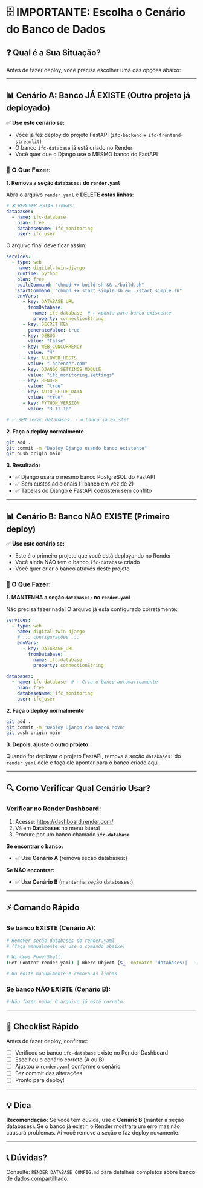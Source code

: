 # 🗄️ IMPORTANTE: Escolha o Cenário do Banco de Dados

## ❓ Qual é a Sua Situação?

Antes de fazer deploy, você precisa escolher uma das opções abaixo:

---

## 📊 Cenário A: Banco JÁ EXISTE (Outro projeto já deployado)

✅ **Use este cenário se:**
- Você já fez deploy do projeto FastAPI (`ifc-backend` + `ifc-frontend-streamlit`)
- O banco `ifc-database` já está criado no Render
- Você quer que o Django use o MESMO banco do FastAPI

### 🔧 O Que Fazer:

**1. Remova a seção `databases:` do `render.yaml`**

Abra o arquivo `render.yaml` e **DELETE estas linhas**:

```yaml
# ❌ REMOVER ESTAS LINHAS:
databases:
  - name: ifc-database
    plan: free
    databaseName: ifc_monitoring
    user: ifc_user
```

O arquivo final deve ficar assim:

```yaml
services:
  - type: web
    name: digital-twin-django
    runtime: python
    plan: free
    buildCommand: "chmod +x build.sh && ./build.sh"
    startCommand: "chmod +x start_simple.sh && ./start_simple.sh"
    envVars:
      - key: DATABASE_URL
        fromDatabase:
          name: ifc-database  # ← Aponta para banco existente
          property: connectionString
      - key: SECRET_KEY
        generateValue: true
      - key: DEBUG
        value: "False"
      - key: WEB_CONCURRENCY
        value: "4"
      - key: ALLOWED_HOSTS
        value: ".onrender.com"
      - key: DJANGO_SETTINGS_MODULE
        value: "ifc_monitoring.settings"
      - key: RENDER
        value: "true"
      - key: AUTO_SETUP_DATA
        value: "true"
      - key: PYTHON_VERSION
        value: "3.11.10"

# ✅ SEM seção databases: - o banco já existe!
```

**2. Faça o deploy normalmente**

```bash
git add .
git commit -m "Deploy Django usando banco existente"
git push origin main
```

**3. Resultado:**
- ✅ Django usará o mesmo banco PostgreSQL do FastAPI
- ✅ Sem custos adicionais (1 banco em vez de 2)
- ✅ Tabelas do Django e FastAPI coexistem sem conflito

---

## 📊 Cenário B: Banco NÃO EXISTE (Primeiro deploy)

✅ **Use este cenário se:**
- Este é o primeiro projeto que você está deployando no Render
- Você ainda NÃO tem o banco `ifc-database` criado
- Você quer criar o banco através deste projeto

### 🔧 O Que Fazer:

**1. MANTENHA a seção `databases:` no `render.yaml`**

Não precisa fazer nada! O arquivo já está configurado corretamente:

```yaml
services:
  - type: web
    name: digital-twin-django
    # ... configurações ...
    envVars:
      - key: DATABASE_URL
        fromDatabase:
          name: ifc-database
          property: connectionString

databases:
  - name: ifc-database  # ← Cria o banco automaticamente
    plan: free
    databaseName: ifc_monitoring
    user: ifc_user
```

**2. Faça o deploy normalmente**

```bash
git add .
git commit -m "Deploy Django com banco novo"
git push origin main
```

**3. Depois, ajuste o outro projeto:**

Quando for deployar o projeto FastAPI, remova a seção `databases:` do `render.yaml` dele e faça ele apontar para o banco criado aqui.

---

## 🔍 Como Verificar Qual Cenário Usar?

### Verificar no Render Dashboard:

1. Acesse: https://dashboard.render.com/
2. Vá em **Databases** no menu lateral
3. Procure por um banco chamado **`ifc-database`**

**Se encontrar o banco:**
- ✅ Use **Cenário A** (remova seção databases:)

**Se NÃO encontrar:**
- ✅ Use **Cenário B** (mantenha seção databases:)

---

## ⚡ Comando Rápido

### Se banco EXISTE (Cenário A):

```bash
# Remover seção databases do render.yaml
# (faça manualmente ou use o comando abaixo)

# Windows PowerShell:
(Get-Content render.yaml) | Where-Object {$_ -notmatch 'databases:|  - name: ifc-database|    plan: free|    databaseName: ifc_monitoring|    user: ifc_user'} | Set-Content render.yaml

# Ou edite manualmente e remova as linhas
```

### Se banco NÃO EXISTE (Cenário B):

```bash
# Não fazer nada! O arquivo já está correto.
```

---

## 🎯 Checklist Rápido

Antes de fazer deploy, confirme:

- [ ] Verificou se banco `ifc-database` existe no Render Dashboard
- [ ] Escolheu o cenário correto (A ou B)
- [ ] Ajustou o `render.yaml` conforme o cenário
- [ ] Fez commit das alterações
- [ ] Pronto para deploy!

---

## 💡 Dica

**Recomendação:** Se você tem dúvida, use o **Cenário B** (manter a seção databases). Se o banco já existir, o Render mostrará um erro mas não causará problemas. Aí você remove a seção e faz deploy novamente.

---

## 📞 Dúvidas?

Consulte: `RENDER_DATABASE_CONFIG.md` para detalhes completos sobre banco de dados compartilhado.


